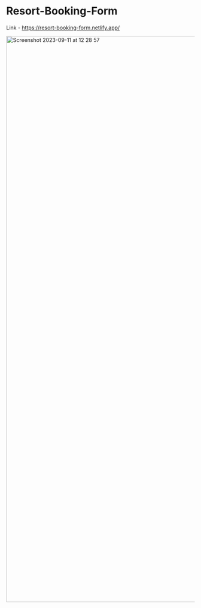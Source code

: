 # Resort-Booking-Form

Link - https://resort-booking-form.netlify.app/


<img width="1512" alt="Screenshot 2023-09-11 at 12 28 57" src="https://github.com/IMTheBale/Resort-Booking-Form/assets/103919889/9913e16a-7b79-4273-bb71-c8621141ff07">
